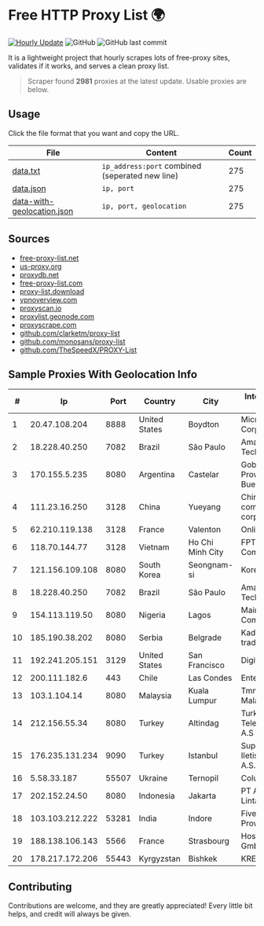 
# Free HTTP Proxy List 🌍

[![Hourly Update](https://github.com/mertguvencli/http-proxy-list/actions/workflows/main.yml/badge.svg?branch=main)](https://github.com/mertguvencli/http-proxy-list/actions/workflows/main.yml)
![GitHub](https://img.shields.io/github/license/mertguvencli/http-proxy-list)
![GitHub last commit](https://img.shields.io/github/last-commit/mertguvencli/http-proxy-list)

It is a lightweight project that hourly scrapes lots of free-proxy sites, validates if it works, and serves a clean proxy list.


> Scraper found **2981** proxies at the latest update. Usable proxies are below.

## Usage

Click the file format that you want and copy the URL.


|File|Content|Count|
|----|-------|-----|
|[data.txt](https://raw.githubusercontent.com/mertguvencli/http-proxy-list/main/proxy-list/data.txt)|`ip_address:port` combined (seperated new line)|275|
|[data.json](https://raw.githubusercontent.com/mertguvencli/http-proxy-list/main/proxy-list/data.json)|`ip, port`|275|
|[data-with-geolocation.json](https://raw.githubusercontent.com/mertguvencli/http-proxy-list/main/proxy-list/data-with-geolocation.json)|`ip, port, geolocation`|275|

## Sources

* [free-proxy-list.net](https://free-proxy-list.net)
* [us-proxy.org](https://www.us-proxy.org)
* [proxydb.net](http://proxydb.net)
* [free-proxy-list.com](https://free-proxy-list.com/?page=&port=&type%5B%5D=http&type%5B%5D=https&up_time=0&search=Search)
* [proxy-list.download](https://www.proxy-list.download/HTTP)
* [vpnoverview.com](https://vpnoverview.com/privacy/anonymous-browsing/free-proxy-servers)
* [proxyscan.io](https://www.proxyscan.io)
* [proxylist.geonode.com](https://proxylist.geonode.com/api/proxy-list?limit=300&page=1&sort_by=lastChecked&sort_type=desc&protocols=http,https)
* [proxyscrape.com](https://api.proxyscrape.com/v2/?request=displayproxies&protocol=http&timeout=10000&country=all&ssl=all&anonymity=all)
* [github.com/clarketm/proxy-list](https://raw.githubusercontent.com/clarketm/proxy-list/master/proxy-list-raw.txt)
* [github.com/monosans/proxy-list](https://raw.githubusercontent.com/monosans/proxy-list/main/proxies/http.txt)
* [github.com/TheSpeedX/PROXY-List](https://raw.githubusercontent.com/TheSpeedX/PROXY-List/master/http.txt)


## Sample Proxies With Geolocation Info

|#|Ip|Port|Country|City|Internet Service Provider|
|-|--|----|-------|----|-------------------------|
|1|20.47.108.204|8888|United States|Boydton|Microsoft Corporation|
|2|18.228.40.250|7082|Brazil|São Paulo|Amazon Technologies Inc.|
|3|170.155.5.235|8080|Argentina|Castelar|Gobernacion de la Provincia de Buenos Aires|
|4|111.23.16.250|3128|China|Yueyang|China Mobile communications corporation|
|5|62.210.119.138|3128|France|Valenton|Online S.A.S.|
|6|118.70.144.77|3128|Vietnam|Ho Chi Minh City|FPT Telecom Company|
|7|121.156.109.108|8080|South Korea|Seongnam-si|Korea Telecom|
|8|18.228.40.250|7082|Brazil|São Paulo|Amazon Technologies Inc.|
|9|154.113.119.50|8080|Nigeria|Lagos|Mainone Cable Company|
|10|185.190.38.202|8080|Serbia|Belgrade|Kadri Haxhiaj trading as "B.I."|
|11|192.241.205.151|3129|United States|San Francisco|DigitalOcean, LLC|
|12|200.111.182.6|443|Chile|Las Condes|Entel Chile S.A.|
|13|103.1.104.14|8080|Malaysia|Kuala Lumpur|Tmnet, Telekom Malaysia Bhd.|
|14|212.156.55.34|8080|Turkey|Altindag|Turk Telekomunikasyon A.S|
|15|176.235.131.234|9090|Turkey|Istanbul|Superonline Iletisim Hizmetleri A.S.|
|16|5.58.33.187|55507|Ukraine|Ternopil|Columbus|
|17|202.152.24.50|8080|Indonesia|Jakarta|PT Aplikanusa Lintasarta|
|18|103.103.212.222|53281|India|Indore|Five Net Service Provider Pvt. Ltd.|
|19|188.138.106.143|5566|France|Strasbourg|Host Europe GmbH|
|20|178.217.172.206|55443|Kyrgyzstan|Bishkek|KRENA Project|



## Contributing

Contributions are welcome, and they are greatly appreciated! Every
little bit helps, and credit will always be given.

